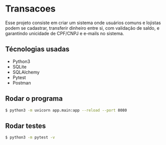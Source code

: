 # Transacoes

Esse projeto consiste em criar um sistema onde usuários comuns e lojistas podem se cadastrar, transferir dinheiro entre si, com validação de saldo, e garantindo unicidade de CPF/CNPJ e e-mails no sistema.

## Técnologias usadas

* Python3
* SQLite
* SQLAlchemy
* Pytest
* Postman

## Rodar o programa

```sh
$ python3 -m uvicorn app.main:app --reload --port 8080 
```
## Rodar testes

```sh
$ python3 -m pytest -v
```